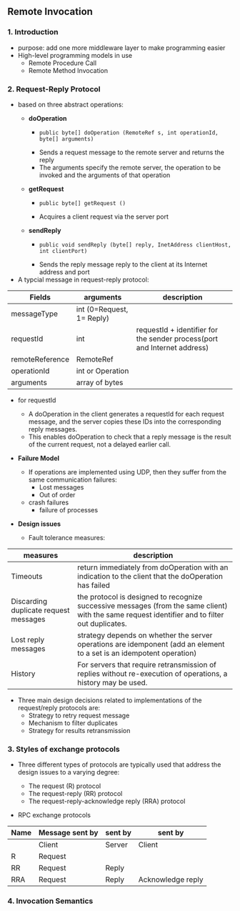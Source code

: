 ## Remote Invocation
### 1. Introduction
+ purpose: add one more middleware layer to make programming easier
+ High-level programming models in use
  - Remote Procedure Call
  - Remote Method Invocation

### 2. Request-Reply Protocol
+ based on three abstract operations:
  - **doOperation**
    - ```
      public byte[] doOperation (RemoteRef s, int operationId, byte[] arguments)
      ```
    - Sends a request message to the remote server and returns the reply
    - The arguments specify the remote server, the operation to be invoked and the arguments of that operation

  - **getRequest**
    - ```
      public byte[] getRequest ()
      ```
    - Acquires a client request via the server port

  - **sendReply**
    - ```
      public void sendReply (byte[] reply, InetAddress clientHost, int clientPort) 
      ```
    - Sends the reply message reply to the client at its Internet address and port
+ A typcial message in request-reply protocol:

| Fields | arguments| description|
|-----|------|-----|
| messageType|int   (0=Request, 1= Reply)| |
| requestId| int| requestId + identifier for the sender process(port and Internet address)|
| remoteReference|RemoteRef| |
| operationId | int or Operation| |
| arguments | array of bytes| |

+ for requestId
  - A doOperation in the client generates a requestId for each request message, and the server copies these IDs into the corresponding reply messages. 
  - This enables doOperation to check that a reply message is the result of the current request, not a delayed earlier call.
  
  
  
  
  
+ **Failure Model**
  - If operations are implemented using UDP, then they suffer from the same communication failures:
    - Lost messages
    - Out of order
  - crash failures 
    - failure of processes

+ **Design issues**
  - Fault tolerance measures:

| measures|description|
|-----|------|
| Timeouts| return immediately from doOperation with an indication to the client that the doOperation has failed|
| Discarding duplicate request messages|the protocol is designed to recognize successive messages (from the same client) with the same request identifier and to filter out duplicates.|
| Lost reply messages | strategy depends on whether the server operations are idemponent (add an element to a set is an idempotent operation)|
| History | For servers that require retransmission of replies without re-execution of operations, a history may be used. |

+ Three main design decisions related to implementations of the request/reply protocols are:
  - Strategy to retry request message
  - Mechanism to filter duplicates
  - Strategy for results retransmission


### 3. Styles of exchange protocols
+ Three different types of protocols are typically used that address the design issues to a varying degree:
  - The request (R) protocol
  - The request-reply (RR) protocol
  - The request-reply-acknowledge reply (RRA) protocol

+ RPC exchange protocols

|Name|Message sent by|sent by | sent by|
|---|---|---|---|
| | Client|Server|Client|
| R| Request|||
| RR| Request|Reply||
| RRA| Request|Reply|Acknowledge reply|   

### 4. Invocation Semantics

